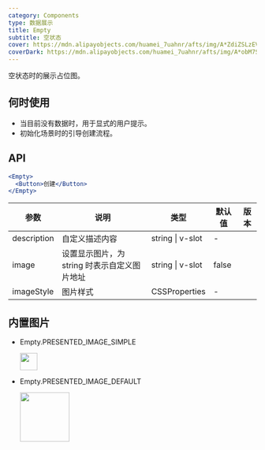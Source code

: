 ```yaml
---
category: Components
type: 数据展示
title: Empty
subtitle: 空状态
cover: https://mdn.alipayobjects.com/huamei_7uahnr/afts/img/A*ZdiZSLzEV0wAAAAAAAAAAAAADrJ8AQ/original
coverDark: https://mdn.alipayobjects.com/huamei_7uahnr/afts/img/A*obM7S5lIxeMAAAAAAAAAAAAADrJ8AQ/original
---
```


空状态时的展示占位图。

## 何时使用

- 当目前没有数据时，用于显式的用户提示。
- 初始化场景时的引导创建流程。

## API

```jsx
<Empty>
  <Button>创建</Button>
</Empty>
```

| 参数        | 说明                                         | 类型             | 默认值 | 版本 |
| ----------- | -------------------------------------------- | ---------------- | ------ | ---- |
| description | 自定义描述内容                               | string \| v-slot | -      |      |
| image       | 设置显示图片，为 string 时表示自定义图片地址 | string \| v-slot | false  |      |
| imageStyle  | 图片样式                                     | CSSProperties    | -      |      |

## 内置图片

- Empty.PRESENTED_IMAGE_SIMPLE

  <img src="https://user-images.githubusercontent.com/507615/54591679-b0ceb580-4a65-11e9-925c-ad15b4eae93d.png" height="35px" />

- Empty.PRESENTED_IMAGE_DEFAULT

  <img src="https://user-images.githubusercontent.com/507615/54591670-ac0a0180-4a65-11e9-846c-e55ffce0fe7b.png" height="100px" />
